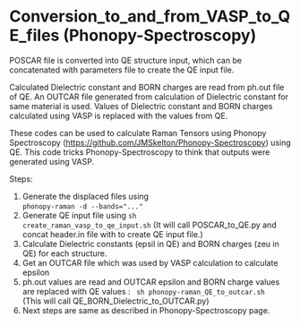 # Conversion_to_and_from_VASP_to_QE_files (Phonopy-Spectroscopy)
POSCAR file is converted into QE structure input, which can be concatenated with parameters file to create the QE input file. 

Calculated Dielectric constant and BORN charges are read from ph.out file of QE. An OUTCAR file generated from calculation of Dielectric constant for same material is used. Values of Dielectric constant and BORN charges calculated using VASP is replaced with the values from QE. 

These codes can be used to calculate Raman Tensors using Phonopy Spectroscopy (https://github.com/JMSkelton/Phonopy-Spectroscopy) using QE. This code tricks Phonopy-Spectroscopy to think that outputs were generated using VASP.



Steps:
1. Generate the displaced files using   
<code>phonopy-raman -d --bands="..."</code>
2. Generate QE input file using 
<code>sh create_raman_vasp_to_qe_input.sh</code> (It will call POSCAR_to_QE.py and concat header.in file with to create QE input file.)
3. Calculate Dielectric constants (epsil in QE) and BORN charges (zeu in QE) for each structure. 
4. Get an OUTCAR file which was used by VASP calculation to calculate epsilon
5. ph.out values are read and OUTCAR epsilon and BORN charge values are replaced with QE values :
<code> sh phonopy-raman_QE_to_outcar.sh </code> (This will call QE_BORN_Dielectric_to_OUTCAR.py)
6. Next steps are same as described in Phonopy-Spectroscopy page.
